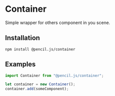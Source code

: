 # Container

Simple wrapper for others component in you scene.


## Installation

    npm install @pencil.js/container


## Examples

```js
import Container from "@pencil.js/container";

let container = new Container();
container.add(someComponent);
```

